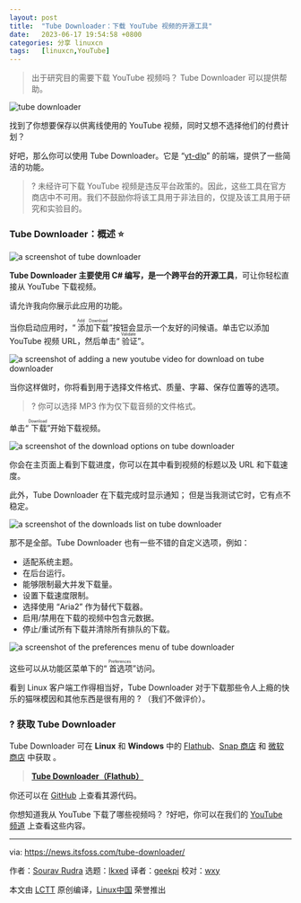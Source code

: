 ```yaml
---
layout: post
title:	"Tube Downloader：下载 YouTube 视频的开源工具"
date:	2023-06-17 19:54:58 +0800 
categories:	分享 linuxcn 
tags:	[linuxcn,YouTube]
---
```




> 
> 出于研究目的需要下载 YouTube 视频吗？ Tube Downloader 可以提供帮助。
> 
> 
> 


![tube downloader](/Asserts/Images//attachment/album/202306/17/195458fsh113nnp9nnbhcf.png)


找到了你想要保存以供离线使用的 YouTube 视频，同时又想不选择他们的付费计划？


好吧，那么你可以使用 Tube Downloader。它是 “[yt-dlp](https://github.com:443/yt-dlp/yt-dlp)” 的前端，提供了一些简洁的功能。



> 
> ? 未经许可下载 YouTube 视频是违反平台政策的。因此，这些工具在官方商店中不可用。我们不鼓励你将该工具用于非法目的，仅提及该工具用于研究和实验目的。
> 
> 
> 


### Tube Downloader：概述 ⭐


![a screenshot of tube downloader](/Asserts/Images//attachment/album/202306/17/195459v1rzypeikpmypgo1.jpg)


**Tube Downloader 主要使用 C# 编写，是一个跨平台的开源工具**，可让你轻松直接从 YouTube 下载视频。


请允许我向你展示此应用的功能。


当你启动应用时，“<ruby> 添加下载 <rt>  Add Download </rt></ruby>”按钮会显示一个友好的问候语。单击它以添加 YouTube 视频 URL，然后单击“<ruby> 验证 <rt>  Validate </rt></ruby>”。


![a screenshot of adding a new youtube video for download on tube downloader](/Asserts/Images//attachment/album/202306/17/195459lk8ys5y0ldydy55z.jpg)


当你这样做时，你将看到用于选择文件格式、质量、字幕、保存位置等的选项。



> 
> ? 你可以选择 MP3 作为仅下载音频的文件格式。
> 
> 
> 


单击“<ruby> 下载 <rt>  Download </rt></ruby>”开始下载视频。


![a screenshot of the download options on tube downloader](/Asserts/Images//attachment/album/202306/17/195459dc8syf3ycz9z9zas.jpg)


你会在主页面上看到下载进度，你可以在其中看到视频的标题以及 URL 和下载速度。


此外，Tube Downloader 在下载完成时显示通知； 但是当我测试它时，它有点不稳定。


![a screenshot of the downloads list on tube downloader](/Asserts/Images//attachment/album/202306/17/195459qssaroga1167sagg.jpg)


那不是全部。Tube Downloader 也有一些不错的自定义选项，例如：


* 适配系统主题。
* 在后台运行。
* 能够限制最大并发下载量。
* 设置下载速度限制。
* 选择使用 “Aria2” 作为替代下载器。
* 启用/禁用在下载的视频中包含元数据。
* 停止/重试所有下载并清除所有排队的下载。


![a screenshot of the preferences menu of tube downloader](/Asserts/Images//attachment/album/202306/17/195459z88rhzhb70mw7ad9.jpg)


这些可以从功能区菜单下的“<ruby> 首选项 <rt>  Preferences </rt></ruby>”访问。


看到 Linux 客户端工作得相当好，Tube Downloader 对于下载那些令人上瘾的快乐的猫咪模因和其他东西是很有用的 ? （我们不做评价）。


### ? 获取 Tube Downloader


Tube Downloader 可在 **Linux** 和 **Windows** 中的 [Flathub](https://flathub.org:443/apps/org.nickvision.tubeconverter)、[Snap 商店](https://snapcraft.io:443/tube-converter) 和 [微软商店](https://apps.microsoft.com:443/store/detail/nickvision-tube-converter/9PD80NNX004P) 中获取 。



> 
> **[Tube Downloader（Flathub）](https://flathub.org:443/apps/org.nickvision.tubeconverter)**
> 
> 
> 


你还可以在 [GitHub](https://github.com:443/NickvisionApps/TubeConverter) 上查看其源代码。


你想知道我从 YouTube 下载了哪些视频吗？ ?好吧，你可以在我们的 [YouTube 频道](https://www.youtube.com:443/@Itsfoss) 上查看这些内容。




---


via: <https://news.itsfoss.com/tube-downloader/>


作者：[Sourav Rudra](https://news.itsfoss.com/author/sourav/) 选题：[lkxed](https://github.com/lkxed/) 译者：[geekpi](https://github.com/geekpi) 校对：[wxy](https://github.com/wxy)


本文由 [LCTT](https://github.com/LCTT/TranslateProject) 原创编译，[Linux中国](https://linux.cn/) 荣誉推出
